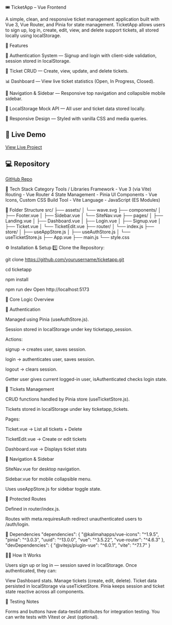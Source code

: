 🎟️ TicketApp – Vue Frontend

A simple, clean, and responsive ticket management application built with Vue 3, Vue Router, and Pinia for state management.
TicketApp allows users to sign up, log in, create, edit, view, and delete support tickets, all stored locally using localStorage.

🚀 Features

🔐 Authentication System — Signup and login with client-side validation, session stored in localStorage.

🧾 Ticket CRUD — Create, view, update, and delete tickets.

📊 Dashboard — View live ticket statistics (Open, In Progress, Closed).

🧭 Navigation & Sidebar — Responsive top navigation and collapsible mobile sidebar.

💾 LocalStorage Mock API — All user and ticket data stored locally.

🎨 Responsive Design — Styled with vanilla CSS and media queries.

## 🚀 Live Demo

[View Live Project](https://ticketapp-vue-nine.vercel.app/)

## 💻 Repository

[GitHub Repo](https://github.com/h3ktorr/ticketapp-vue)

🧱 Tech Stack
Category Tools / Libraries
Framework - Vue 3 (via Vite)
Routing - Vue Router 4
State Management - Pinia
UI Components - Vue Icons, Custom CSS
Build Tool - Vite
Language - JavaScript (ES Modules)

📂 Folder Structure
src/
├── assets/
│ └── wave.svg
├── components/
│ ├── Footer.vue
│ ├── Sidebar.vue
│ └── SiteNav.vue
├── pages/
│ ├── Landing.vue
│ ├── Dashboard.vue
│ ├── Login.vue
│ ├── Signup.vue
│ ├── Ticket.vue
│ └── TicketEdit.vue
├── router/
│ └── index.js
├── store/
│ ├── useAppStore.js
│ ├── useAuthStore.js
│ └── useTicketStore.js
├── App.vue
├── main.js
└── style.css

⚙️ Installation & Setup
1️⃣ Clone the Repository:

git clone https://github.com/yourusername/ticketapp.git

cd ticketapp

npm install

npm run dev
Open http://localhost:5173

🧠 Core Logic Overview

🔸 Authentication

Managed using Pinia (useAuthStore.js).

Session stored in localStorage under key ticketapp_session.

Actions:

signup → creates user, saves session.

login → authenticates user, saves session.

logout → clears session.

Getter user gives current logged-in user, isAuthenticated checks login state.

🔸 Tickets Management

CRUD functions handled by Pinia store (useTicketStore.js).

Tickets stored in localStorage under key ticketapp_tickets.

Pages:

Ticket.vue → List all tickets + Delete

TicketEdit.vue → Create or edit tickets

Dashboard.vue → Displays ticket stats

🔸 Navigation & Sidebar

SiteNav.vue for desktop navigation.

Sidebar.vue for mobile collapsible menu.

Uses useAppStore.js for sidebar toggle state.

🔸 Protected Routes

Defined in router/index.js.

Routes with meta.requiresAuth redirect unauthenticated users to /auth/login.

🧰 Dependencies
"dependencies": {
"@kalimahapps/vue-icons": "^1.9.5",
"pinia": "^3.0.3",
"uuid": "^13.0.0",
"vue": "^3.5.22",
"vue-router": "^4.6.3"
},
"devDependencies": {
"@vitejs/plugin-vue": "^6.0.1",
"vite": "^7.1.7"
}

🧑‍💻 How It Works

Users sign up or log in — session saved in localStorage.
Once authenticated, they can:

View Dashboard stats.
Manage tickets (create, edit, delete).
Ticket data persisted in localStorage via useTicketStore.
Pinia keeps session and ticket state reactive across all components.

🧪 Testing Notes

Forms and buttons have data-testid attributes for integration testing.
You can write tests with Vitest or Jest (optional).
